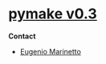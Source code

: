 # [pymake v0.3](https://github.com/nenetto/pymake)

**Contact**
  - [Eugenio Marinetto](mailto:nenetto@gmail.com)